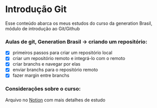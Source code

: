 # Introdução Git

Esse conteúdo abarca os meus estudos do curso da generation Brasil, módulo de introdução ao Git/Github

### Aulas de git, Generation Brasil -> criando um repositório:

- [x] primeiros passos para criar um repositório local
- [x] criar um repositório remoto e integrá-lo com o remoto
- [x] criar branchs e navegar por elas
- [x] enviar branchs para o repositório remoto
- [x] fazer margin entre branchs

### Considerações sobre o curso:


Arquivo no [Notion](https://www.notion.so/Trilha-zero-git-e-github-17da8a4d70648072b34fd6846f808b11) com mais detalhes de estudo